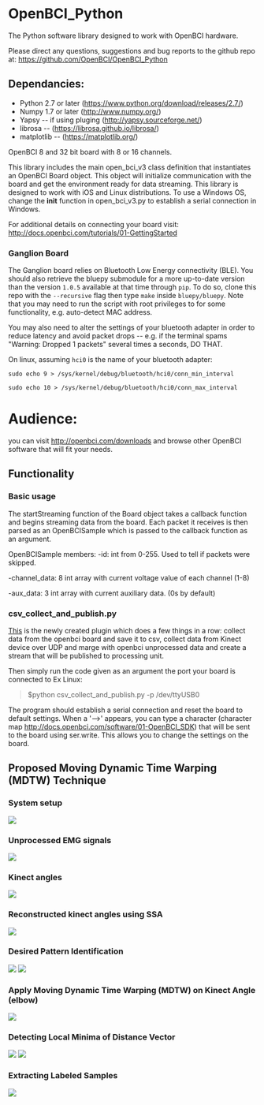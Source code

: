 OpenBCI_Python
==============

The Python software library designed to work with OpenBCI hardware.

Please direct any questions, suggestions and bug reports to the github repo at: https://github.com/OpenBCI/OpenBCI_Python

## Dependancies:

* Python 2.7 or later (https://www.python.org/download/releases/2.7/)
* Numpy 1.7 or later (http://www.numpy.org/)
* Yapsy -- if using pluging (http://yapsy.sourceforge.net/)
* librosa -- (https://librosa.github.io/librosa/)
* matplotlib -- (https://matplotlib.org/)

OpenBCI 8 and 32 bit board with 8 or 16 channels.

This library includes the main open_bci_v3 class definition that instantiates an OpenBCI Board object. This object will initialize communication with the board and get the environment ready for data streaming. This library is designed to work with iOS and Linux distributions. To use a Windows OS, change the __init__ function in open_bci_v3.py to establish a serial connection in Windows.

For additional details on connecting your board visit: http://docs.openbci.com/tutorials/01-GettingStarted

### Ganglion Board

The Ganglion board relies on Bluetooth Low Energy connectivity (BLE). You should also retrieve the bluepy submodule for a more up-to-date version than the version `1.0.5` available at that time through `pip`. To do so, clone this repo with the `--recursive` flag then type `make` inside `bluepy/bluepy`. Note that you may need to run the script with root privileges to for some functionality, e.g. auto-detect MAC address.

You may also need to alter the settings of your bluetooth adapter in order to reduce latency and avoid packet drops -- e.g. if the terminal spams "Warning: Dropped 1 packets" several times a seconds, DO THAT.

On linux, assuming `hci0` is the name of your bluetooth adapter:

`sudo echo 9 > /sys/kernel/debug/bluetooth/hci0/conn_min_interval`

`sudo echo 10 > /sys/kernel/debug/bluetooth/hci0/conn_max_interval`

# Audience:

you can visit http://openbci.com/downloads and browse other OpenBCI software that will fit your needs.

## Functionality

### Basic usage

The startStreaming function of the Board object takes a callback function and begins streaming data from the board. Each packet it receives is then parsed as an OpenBCISample which is passed to the callback function as an argument. 

OpenBCISample members:
-id:
	int from 0-255. Used to tell if packets were skipped.

-channel_data:
	8 int array with current voltage value of each channel (1-8)

-aux_data:
	3 int array with current auxiliary data. (0s by default)

### csv_collect_and_publish.py


[This](https://github.com/GPrathap/OpenBCI_Python/blob/master/plugins/csv_collect_and_publish.py) is the newly created plugin which does a few things in a row: collect data from the openbci board and save it to csv, collect data from Kinect device over UDP and marge with openbci unprocessed data and create a stream that will be published to processing unit.

Then simply run the code given as an argument the port your board is connected to Ex Linux:

> $python csv_collect_and_publish.py -p /dev/ttyUSB0 

The program should establish a serial connection and reset the board to default settings. When a '-->' appears, you can type a character (character map http://docs.openbci.com/software/01-OpenBCI_SDK)  that will be sent to the board using ser.write. This allows you to change the settings on the board. 

## Proposed Moving Dynamic Time Warping (MDTW) Technique
### System setup 
![](../master/images/data_acquisition.png)
### Unprocessed EMG signals 
![](../master/images/RAW_EMG_SIGNALS.png)
### Kinect angles 
![](../master/images/kinect_angles_raw.png)
### Reconstructed kinect angles using SSA
![](../master/images/kinect_angles_reconstructed.png)
### Desired Pattern Identification
![](../master/images/bicep_motion_of_interest.png)
![](../master/images/straight_up_motion_of_interest.png)
### Apply Moving Dynamic Time Warping (MDTW) on Kinect Angle (elbow)
![](../master/images/dtw_mapping.png)
### Detecting Local Minima of Distance Vector
![](../master/images/local_minima_with_0_5.png)
![](../master/images/local_minima_with_recursive.png)
### Extracting Labeled Samples
![](../master/images/dwt_result.png)






